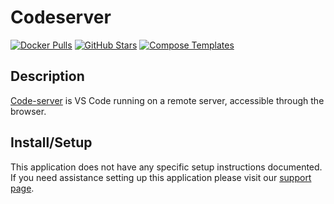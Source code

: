 # Codeserver

[![Docker Pulls](https://img.shields.io/docker/pulls/linuxserver/code-server?style=flat-square&color=607D8B&label=docker%20pulls&logo=docker)](https://hub.docker.com/r/linuxserver/code-server)
[![GitHub Stars](https://img.shields.io/github/stars/linuxserver/docker-code-server?style=flat-square&color=607D8B&label=github%20stars&logo=github)](https://github.com/linuxserver/docker-code-server)
[![Compose Templates](https://img.shields.io/static/v1?style=flat-square&color=607D8B&label=compose&message=templates)](https://github.com/GhostWriters/DockSTARTer/tree/main/compose/.apps/codeserver)

## Description

[Code-server](https://coder.com/) is VS Code running on a remote server,
accessible through the browser.

## Install/Setup

This application does not have any specific setup instructions documented. If
you need assistance setting up this application please visit our
[support page](https://dockstarter.com/basics/support/).

